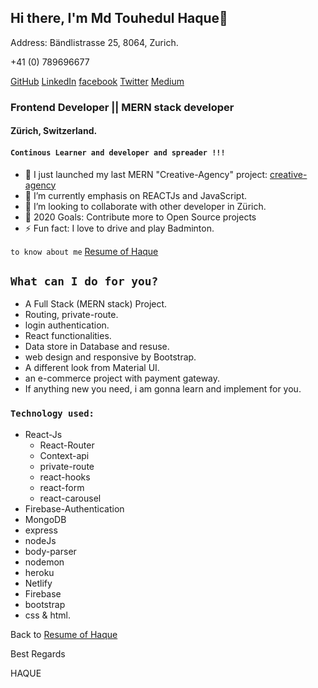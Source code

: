 ## Hi there, I'm Md Touhedul Haque👋

Address: Bändlistrasse 25, 8064, Zurich.

+41 (0) 789696677

[GitHub](https://github.com/touhedulhaque)    [LinkedIn](https://www.linkedin.com/in/md-touhedul-haque)    [facebook](https://facebook.com/haque.touhedul)    [Twitter](https://twitter.com/HaqueTouhedul)    [Medium](https://razmbamkt.medium.com) 
### Frontend Developer || MERN stack developer
#### Zürich, Switzerland.

#### `Continous Learner and developer and spreader !!!`

- 🔭  I just launched my last MERN "Creative-Agency" project: [creative-agency](https://creative-agency-demo.netlify.app/)
- 🌱  I’m currently emphasis on REACTJs and JavaScript.
- 👯  I’m looking to collaborate with other developer in Zürich.
- 🥅  2020 Goals: Contribute more to Open Source projects
- ⚡  Fun fact: I love to drive and play Badminton.

`to know about me` [Resume of Haque](https://drive.google.com/file/d/1OPYsxd5woKjk59KSaLfclYRCAxCbx66D/view)

## `What can I do for you?`

- A Full Stack (MERN stack) Project.
- Routing, private-route.
- login authentication.
- React functionalities.
- Data store in Database and resuse.
- web design and responsive by Bootstrap.
- A different look from Material UI.
- an e-commerce project with payment gateway.
- If anything new you need, i am gonna learn and implement for you.

### `Technology used:`
- React-Js 
  - React-Router 
  - Context-api 
  - private-route
  - react-hooks
  - react-form
  - react-carousel
- Firebase-Authentication
- MongoDB
- express
- nodeJs
- body-parser
- nodemon
- heroku
- Netlify
- Firebase
- bootstrap
- css & html.

Back to [Resume of Haque](https://drive.google.com/file/d/1OPYsxd5woKjk59KSaLfclYRCAxCbx66D/view)

Best Regards

HAQUE









